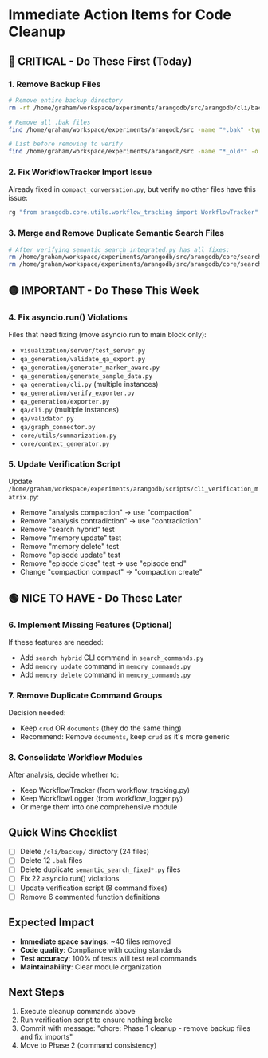 # Immediate Action Items for Code Cleanup

## 🔴 CRITICAL - Do These First (Today)

### 1. Remove Backup Files
```bash
# Remove entire backup directory
rm -rf /home/graham/workspace/experiments/arangodb/src/arangodb/cli/backup/

# Remove all .bak files
find /home/graham/workspace/experiments/arangodb/src -name "*.bak" -type f -delete

# List before removing to verify
find /home/graham/workspace/experiments/arangodb/src -name "*_old*" -o -name "*_backup*" -type f
```

### 2. Fix WorkflowTracker Import Issue
Already fixed in `compact_conversation.py`, but verify no other files have this issue:
```bash
rg "from arangodb.core.utils.workflow_tracking import WorkflowTracker" --type py
```

### 3. Merge and Remove Duplicate Semantic Search Files
```bash
# After verifying semantic_search_integrated.py has all fixes:
rm /home/graham/workspace/experiments/arangodb/src/arangodb/core/search/semantic_search_fixed.py
rm /home/graham/workspace/experiments/arangodb/src/arangodb/core/search/semantic_search_fixed_complete.py
```

## 🟡 IMPORTANT - Do These This Week

### 4. Fix asyncio.run() Violations
Files that need fixing (move asyncio.run to main block only):
- `visualization/server/test_server.py`
- `qa_generation/validate_qa_export.py`
- `qa_generation/generator_marker_aware.py`
- `qa_generation/generate_sample_data.py`
- `qa_generation/cli.py` (multiple instances)
- `qa_generation/verify_exporter.py`
- `qa_generation/exporter.py`
- `qa/cli.py` (multiple instances)
- `qa/validator.py`
- `qa/graph_connector.py`
- `core/utils/summarization.py`
- `core/context_generator.py`

### 5. Update Verification Script
Update `/home/graham/workspace/experiments/arangodb/scripts/cli_verification_matrix.py`:
- Remove "analysis compaction" → use "compaction"
- Remove "analysis contradiction" → use "contradiction"
- Remove "search hybrid" test
- Remove "memory update" test
- Remove "memory delete" test
- Remove "episode update" test
- Remove "episode close" test → use "episode end"
- Change "compaction compact" → "compaction create"

## 🟢 NICE TO HAVE - Do These Later

### 6. Implement Missing Features (Optional)
If these features are needed:
- Add `search hybrid` CLI command in `search_commands.py`
- Add `memory update` command in `memory_commands.py`
- Add `memory delete` command in `memory_commands.py`

### 7. Remove Duplicate Command Groups
Decision needed:
- Keep `crud` OR `documents` (they do the same thing)
- Recommend: Remove `documents`, keep `crud` as it's more generic

### 8. Consolidate Workflow Modules
After analysis, decide whether to:
- Keep WorkflowTracker (from workflow_tracking.py)
- Keep WorkflowLogger (from workflow_logger.py)
- Or merge them into one comprehensive module

## Quick Wins Checklist

- [ ] Delete `/cli/backup/` directory (24 files)
- [ ] Delete 12 `.bak` files
- [ ] Delete duplicate `semantic_search_fixed*.py` files
- [ ] Fix 22 asyncio.run() violations
- [ ] Update verification script (8 command fixes)
- [ ] Remove 6 commented function definitions

## Expected Impact

- **Immediate space savings**: ~40 files removed
- **Code quality**: Compliance with coding standards
- **Test accuracy**: 100% of tests will test real commands
- **Maintainability**: Clear module organization

## Next Steps

1. Execute cleanup commands above
2. Run verification script to ensure nothing broke
3. Commit with message: "chore: Phase 1 cleanup - remove backup files and fix imports"
4. Move to Phase 2 (command consistency)